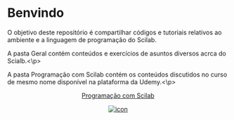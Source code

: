 # Benvindo
 O objetivo deste repositório é compartilhar códigos e tutoriais relativos ao ambiente e a linguagem de programação do Scilab.
 <p>A pasta Geral contém conteúdos e exercícios de asuntos diversos acrca do Scialb.<\p>
 <p>A pasta Programação com Scilab contém os conteúdos discutidos no curso de mesmo nome disponível na plataforma da Udemy.<\p>
 <center><a href="https://www.udemy.com/course/aprenda-programacao-de-computadores-com-o-scilab/?referralCode=66378AFA4F4448BA427F" target="new"><p>
	Programação com Scilab
	</p><img alt="icon" border="0" src="https://img-a.udemycdn.com/course/240x135/757788_5249_19.jpg"></a></center>

